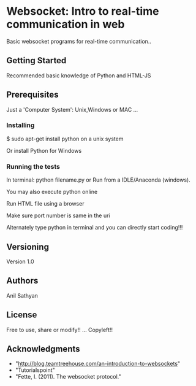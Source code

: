# Websocket: Intro to real-time communication in web

Basic websocket programs for real-time communication..

## Getting Started

Recommended basic knowledge of Python and HTML-JS

## Prerequisites

Just a 'Computer System': Unix,Windows or MAC ...

### Installing

$ sudo apt-get install python on a unix system

Or install Python for Windows


### Running the tests

In terminal: python filename.py or Run from a IDLE/Anaconda (windows).

You may also execute python online

Run HTML file using  a browser

Make sure port number is same in the uri

Alternately type python in terminal and you can directly start coding!!!

## Versioning

Version 1.0

## Authors

Anil Sathyan
## License

Free to use, share or modify!! ... Copyleft!!

## Acknowledgments
* "http://blog.teamtreehouse.com/an-introduction-to-websockets"
* "Tutorialspoint"
* "Fette, I. (2011). The websocket protocol."
